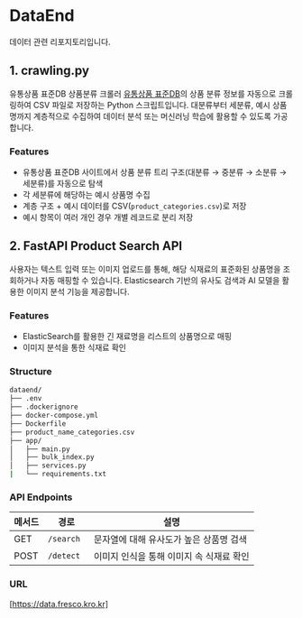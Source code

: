 # DataEnd
데이터 관련 리포지토리입니다.

## 1. crawling.py
유통상품 표준DB 상품분류 크롤러
[유통상품 표준DB](https://www.allproductkorea.or.kr/products/database/category)의 상품 분류 정보를 자동으로 크롤링하여 CSV 파일로 저장하는 Python 스크립트입니다. 
대분류부터 세분류, 예시 상품명까지 계층적으로 수집하여 데이터 분석 또는 머신러닝 학습에 활용할 수 있도록 가공합니다.

### Features
- 유통상품 표준DB 사이트에서 상품 분류 트리 구조(대분류 → 중분류 → 소분류 → 세분류)를 자동으로 탐색
- 각 세분류에 해당하는 예시 상품명 수집
- 계층 구조 + 예시 데이터를 CSV(`product_categories.csv`)로 저장
- 예시 항목이 여러 개인 경우 개별 레코드로 분리 저장

## 2. FastAPI Product Search API
사용자는 텍스트 입력 또는 이미지 업로드를 통해, 해당 식재료의 표준화된 상품명을 조회하거나 자동 매핑할 수 있습니다.
Elasticsearch 기반의 유사도 검색과 AI 모델을 활용한 이미지 분석 기능을 제공합니다.

### Features
- ElasticSearch를 활용한 긴 재료명을 리스트의 상품명으로 매핑
- 이미지 분석을 통한 식재료 확인

### Structure
```bash
dataend/
├── .env
├── .dockerignore
├── docker-compose.yml
├── Dockerfile
├── product_name_categories.csv
├── app/
│   ├── main.py
│   ├── bulk_index.py
│   ├── services.py
|   └── requirements.txt
```

### API Endpoints

| 메서드 | 경로                           | 설명                   |
|--------|--------------------------------|------------------------|
| GET    | `/search`                      | 문자열에 대해 유사도가 높은 상품명 검색         |
| POST    | `/detect `                      | 이미지 인식을 통해 이미지 속 식재료 확인         |

### URL
[https://data.fresco.kro.kr]
